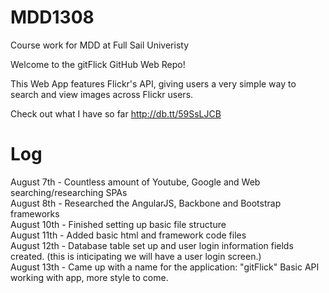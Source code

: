 MDD1308
=======
Course work for MDD at Full Sail Univeristy

Welcome to the gitFlick GitHub Web Repo!

This Web App features Flickr's API, giving users a very simple way to search and view 
images across Flickr users.

Check out what I have so far <link>http://db.tt/59SsLJCB</link>

Log
=======

August 7th - Countless amount of Youtube, Google and Web searching/researching SPAs<br>
August 8th - Researched the AngularJS, Backbone and Bootstrap frameworks<br>
August 10th - Finished setting up basic file structure<br>
August 11th - Added basic html and framework code files<br>
August 12th - Database table set up and user login information fields created. (this is inticipating
              we will have a user login screen.)<br>
August 13th - Came up with a name for the application: "gitFlick" Basic API working with app, more style to come.<br>
